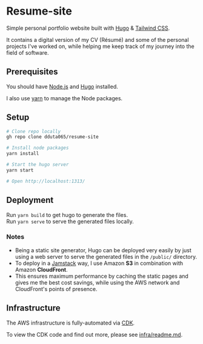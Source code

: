 # Resume-site

Simple personal portfolio website built with [Hugo](https://gohugo.io/) & [Tailwind CSS](https://tailwindcss.com/).

It contains a digital version of my CV (Résumé) and some of the personal projects I've worked on, while helping me keep track of my journey into the field of software.

## Prerequisites

You should have [Node.js](https://nodejs.org/en/) and [Hugo](https://gohugo.io/getting-started/installing/#quick-install) installed.

I also use [yarn](https://yarnpkg.com/) to manage the Node packages.

## Setup

```bash
# Clone repo locally
gh repo clone dduta065/resume-site

# Install node packages
yarn install

# Start the hugo server
yarn start

# Open http://localhost:1313/
```

## Deployment

Run `yarn build` to get hugo to generate the files.  
Run `yarn serve` to serve the generated files locally.

### Notes

- Being a static site generator, Hugo can be deployed very easily by just using a web server to serve the generated files in the `/public/` directory.
- To deploy in a [Jamstack](https://jamstack.org/generators/hugo/) way, I use Amazon **S3** in combination with Amazon **CloudFront**.
- This ensures maximum performance by caching the static pages and gives me the best cost savings, while using the AWS network and CloudFront's points of presence.

## Infrastructure

The AWS infrastructure is fully-automated via [CDK](https://aws.amazon.com/cdk/).

To view the CDK code and find out more, please see [infra/readme.md](/infra/Readme.md).
